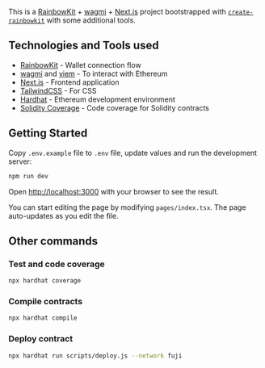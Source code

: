 This is a [RainbowKit](https://rainbowkit.com) + [wagmi](https://wagmi.sh) + [Next.js](https://nextjs.org/) project bootstrapped with [`create-rainbowkit`](https://github.com/rainbow-me/rainbowkit/tree/main/packages/create-rainbowkit) with some additional tools.

## Technologies and Tools used

- [RainbowKit](https://rainbowkit.com) - Wallet connection flow
- [wagmi](https://wagmi.sh) and [viem](https://viem.sh/) - To interact with Ethereum
- [Next.js](https://nextjs.org/docs) - Frontend application
- [TailwindCSS](https://tailwindcss.com/) - For CSS
- [Hardhat](https://hardhat.org/) - Ethereum development environment
- [Solidity Coverage](https://github.com/sc-forks/solidity-coverage) - Code coverage for Solidity contracts

## Getting Started

Copy `.env.example` file to `.env` file, update values and run the development server:

```bash
npm run dev
```

Open [http://localhost:3000](http://localhost:3000) with your browser to see the result.

You can start editing the page by modifying `pages/index.tsx`. The page auto-updates as you edit the file.

## Other commands

### Test and code coverage

```bash
npx hardhat coverage
```

### Compile contracts

```bash
npx hardhat compile
```

### Deploy contract

```bash
npx hardhat run scripts/deploy.js --network fuji
```
